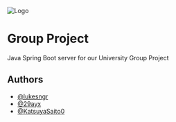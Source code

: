 ![Logo](https://www.appsdeveloperblog.com/wp-content/uploads/2022/08/spring_boot.png)


# Group Project

Java Spring Boot server for our University Group Project





## Authors

- [@lukesngr](https://github.com/lukesngr)
- [@29ayx](https://github.com/29ayx)
- [@KatsuyaSaito0](https://github.com/KatsuyaSaito0)







